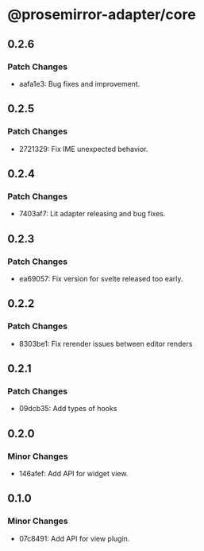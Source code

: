 # @prosemirror-adapter/core

## 0.2.6

### Patch Changes

-   aafa1e3: Bug fixes and improvement.

## 0.2.5

### Patch Changes

-   2721329: Fix IME unexpected behavior.

## 0.2.4

### Patch Changes

-   7403af7: Lit adapter releasing and bug fixes.

## 0.2.3

### Patch Changes

-   ea69057: Fix version for svelte released too early.

## 0.2.2

### Patch Changes

-   8303be1: Fix rerender issues between editor renders

## 0.2.1

### Patch Changes

-   09dcb35: Add types of hooks

## 0.2.0

### Minor Changes

-   146afef: Add API for widget view.

## 0.1.0

### Minor Changes

-   07c8491: Add API for view plugin.
